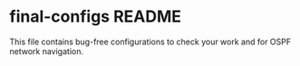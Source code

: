 # final-configs README
This file contains bug-free configurations to check your work and
for OSPF network navigation.
